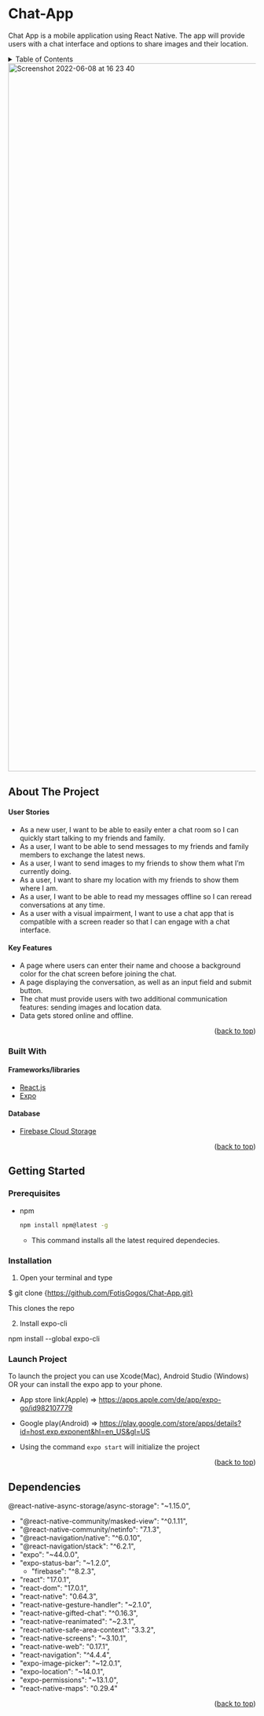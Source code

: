# Chat-App

Chat App is a mobile application using React Native. The app will provide users with a chat interface and options to share images and their location.

<!-- TABLE OF CONTENTS -->
<details>
  <summary>Table of Contents</summary>
  <ol>
    <li>
      <a href="#about-the-project">About The Project</a>
      <ul>
        <li><a href="#built-with">Built With</a></li>
      </ul>
    </li>
    <li>
      <a href="#getting-started">Getting Started</a>
      <ul>
        <li><a href="#prerequisites">Prerequisites</a></li>
        <li><a href="#installation">Installation</a></li>
      </ul>
      </li>
    <li><a href="#Dependencies">Dependencies</a></li>
  </ol>
</details>

<img width="1440" alt="Screenshot 2022-06-08 at 16 23 40" src="https://user-images.githubusercontent.com/83247314/172641830-c9fe1d27-f42c-4fd1-a7e1-2dd0efa1dab9.png">

<!-- ABOUT THE PROJECT -->
## About The Project


#### User Stories
* As a new user, I want to be able to easily enter a chat room so I can quickly start talking to my
friends and family.
* As a user, I want to be able to send messages to my friends and family members to exchange
the latest news.
* As a user, I want to send images to my friends to show them what I’m currently doing.
* As a user, I want to share my location with my friends to show them where I am.
* As a user, I want to be able to read my messages offline so I can reread conversations at any
time.
* As a user with a visual impairment, I want to use a chat app that is compatible with a screen
reader so that I can engage with a chat interface.

#### Key Features
* A page where users can enter their name and choose a background color for the chat screen
before joining the chat.
* A page displaying the conversation, as well as an input field and submit button.
* The chat must provide users with two additional communication features: sending images
and location data.
* Data gets stored online and offline.

<p align="right">(<a href="#top">back to top</a>)</p>

### Built With

#### Frameworks/libraries

* [React.js](https://reactjs.org/)
* [Expo](https://expo.dev/)

#### Database

* [Firebase Cloud Storage](https://firebase.google.com/)


<p align="right">(<a href="#top">back to top</a>)</p>

<!-- GETTING STARTED -->
## Getting Started

### Prerequisites

* npm
  ```sh
  npm install npm@latest -g
  ```
  * This command installs all the latest required  dependecies.
 
### Installation
 
1) Open your terminal and type

$ git clone {https://github.com/FotisGogos/Chat-App.git}

This clones the repo
 
2) Install expo-cli 
  
npm install --global expo-cli

### Launch Project

To launch the project you can use Xcode(Mac), Android Studio (Windows) OR your can install the expo app to your phone.

* App store link(Apple) => https://apps.apple.com/de/app/expo-go/id982107779
* Google play(Android) => https://play.google.com/store/apps/details?id=host.exp.exponent&hl=en_US&gl=US

* Using the command  ``` expo start ``` will initialize the project

<p align="right">(<a href="#top">back to top</a>)</p>

<!-- DEPENDENCIES -->
##  Dependencies


 @react-native-async-storage/async-storage": "~1.15.0",
   * "@react-native-community/masked-view": "^0.1.11",
   * "@react-native-community/netinfo": "7.1.3",
   * "@react-navigation/native": "^6.0.10",
   * "@react-navigation/stack": "^6.2.1",
   * "expo": "~44.0.0",
   * "expo-status-bar": "~1.2.0",
	 * "firebase": "^8.2.3",
   * "react": "17.0.1",
   * "react-dom": "17.0.1",
   * "react-native": "0.64.3",
   * "react-native-gesture-handler": "~2.1.0",
   * "react-native-gifted-chat": "^0.16.3",
   * "react-native-reanimated": "~2.3.1",
   * "react-native-safe-area-context": "3.3.2",
   * "react-native-screens": "~3.10.1",
   * "react-native-web": "0.17.1",
   * "react-navigation": "^4.4.4",
   * "expo-image-picker": "~12.0.1",
   * "expo-location": "~14.0.1",
   * "expo-permissions": "~13.1.0",
   * "react-native-maps": "0.29.4"

<p align="right">(<a href="#top">back to top</a>)</p>